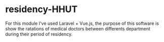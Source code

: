 # residency-HHUT
For this module I've used Laravel + Vue.js, the purpose of this software is show the ratations of medical doctors between differents department during their period of residency.
